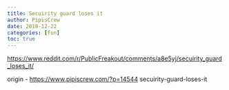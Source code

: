 ```yaml
---
title: Secuirity guard loses it
author: PipisCrew
date: 2018-12-22
categories: [fun]
toc: true
---
```


https://www.reddit.com/r/PublicFreakout/comments/a8e5yj/secuirity_guard_loses_it/

origin - https://www.pipiscrew.com/?p=14544 secuirity-guard-loses-it